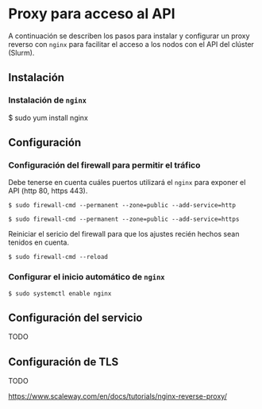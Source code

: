 # Proxy para acceso al API

A continuación se describen los pasos para instalar y configurar un proxy reverso con `nginx` para facilitar el acceso a los nodos con el API del clúster (Slurm).

## Instalación

### Instalación de `nginx`

$ sudo yum install nginx

## Configuración

### Configuración del firewall para permitir el tráfico

Debe tenerse en cuenta cuáles puertos utilizará el `nginx` para exponer el API (http 80, https 443).

```
$ sudo firewall-cmd --permanent --zone=public --add-service=http 

$ sudo firewall-cmd --permanent --zone=public --add-service=https
```

Reiniciar el sericio del firewall para que los ajustes recién hechos sean tenidos en cuenta.

```
$ sudo firewall-cmd --reload
```

### Configurar el inicio automático de `nginx` 

```
$ sudo systemctl enable nginx
```

## Configuración del servicio

TODO

## Configuración de TLS

TODO

https://www.scaleway.com/en/docs/tutorials/nginx-reverse-proxy/